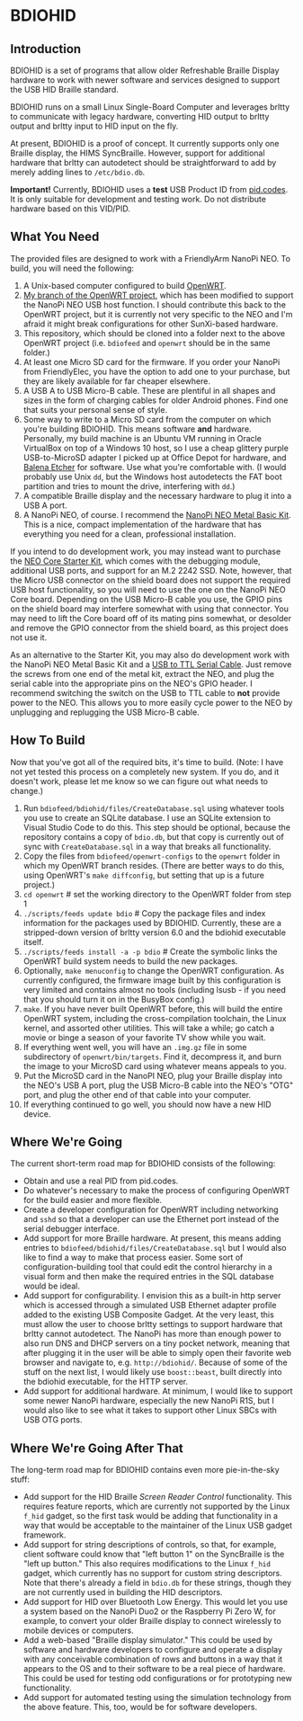 # BDIOHID

## Introduction

BDIOHID is a set of programs that allow older Refreshable Braille Display hardware to work with newer software and services 
designed to support the USB HID Braille standard. 

BDIOHID runs on a small Linux Single-Board Computer and leverages brltty to communicate with legacy hardware, converting HID 
output to brltty output and brltty input to HID input on the fly. 

At present, BDIOHID is a proof of concept. It currently supports only one Braille display, the HIMS SyncBraille. However, 
support for additional hardware that brltty can autodetect should be straightforward to add by merely adding lines to `/etc/bdio.db`.

**Important!** Currently, BDIOHID uses a **test** USB Product ID from [pid.codes](http://pid.codes). It is only suitable for development and testing work. Do not distribute hardware based on this VID/PID. 

## What You Need

The provided files are designed to work with a FriendlyArm NanoPi NEO. To build, you will need the following:

1. A Unix-based computer configured to build [OpenWRT](https://openwrt.org/).
2. [My branch of the OpenWRT project](https://github.com/parkrrrr/openwrt/tree/enable-udc), which has been modified to support 
   the NanoPi NEO USB host function. I should contribute this back to the OpenWRT project, but it is currently not very specific 
   to the NEO and I'm afraid it might break configurations for other SunXi-based hardware.
3. This repository, which should be cloned into a folder next to the above OpenWRT project (i.e. `bdiofeed` and `openwrt` should 
   be in the same folder.)
4. At least one Micro SD card for the firmware. If you order your NanoPi from FriendlyElec, you have the option to add one to 
   your purchase, but they are likely available for far cheaper elsewhere. 
5. A USB A to USB Micro-B cable. These are plentiful in all shapes and sizes in the form of charging cables for older Android 
   phones. Find one that suits your personal sense of style. 
6. Some way to write to a Micro SD card from the computer on which you're building BDIOHID. This means software **and** hardware.
   Personally, my build machine is an Ubuntu VM running in Oracle VirtualBox on top of a Windows 10 host, so I use a cheap 
   glittery purple USB-to-MicroSD adapter I picked up at Office Depot for hardware, and [Balena Etcher](https://www.balena.io/etcher/) 
   for software. Use what you're comfortable with. (I would probably use Unix `dd`, but the Windows host autodetects the FAT 
   boot partition and tries to mount the drive, interfering with `dd`.)
7. A compatible Braille display and the necessary hardware to plug it into a USB A port.
8. A NanoPi NEO, of course. I recommend the 
   [NanoPi NEO Metal Basic Kit](https://www.friendlyarm.com/index.php?route=product/product&path=85&product_id=260). 
   This is a nice, compact implementation of the hardware that has everything you need for a clean, professional installation. 

If you intend to do development work, you may instead want to purchase the 
[NEO Core Starter Kit](https://www.friendlyarm.com/index.php?route=product/product&path=85&product_id=215), which comes with 
the debugging module, additional USB ports, and support for an M.2 2242 SSD. Note, however, that the Micro USB connector on the 
shield board does not support the required USB host functionality, so you will need to use the one on the NanoPi NEO Core board. 
Depending on the USB Micro-B cable you use, the GPIO pins on the shield board may interfere somewhat with using that connector. 
You may need to lift the Core board off of its mating pins somewhat, or desolder and remove the GPIO connector from the shield 
board, as this project does not use it.

As an alternative to the Starter Kit, you may also do development work with the NanoPi NEO Metal Basic Kit and a 
[USB to TTL Serial Cable](https://www.friendlyarm.com/index.php?route=product/product&path=70&product_id=178). Just remove the 
screws from one end of the metal kit, extract the NEO, and plug the serial cable into the appropriate pins on the NEO's GPIO header. 
I recommend switching the switch on the USB to TTL cable to **not** provide power to the NEO. This allows you to more easily 
cycle power to the NEO by unplugging and replugging the USB Micro-B cable. 

## How To Build

Now that you've got all of the required bits, it's time to build. (Note: I have not yet tested this process on a completely new system. If you do, and it doesn't work, please let me know so we can figure out what needs to change.)

1. Run `bdiofeed/bdiohid/files/CreateDatabase.sql` using whatever tools you use to create an SQLite database. I use an 
   SQLite extension to Visual Studio Code to do this. This step should be optional, because the repository contains a copy of
   `bdio.db`, but that copy is currently out of sync with `CreateDatabase.sql` in a way that breaks all functionality.
2. Copy the files from `bdiofeed/openwrt-configs` to the `openwrt` folder in which my OpenWRT branch resides. 
   (There are better ways to do this, using OpenWRT's `make diffconfig`, but setting that up is a future project.)
3. `cd openwrt`    \# set the working directory to the OpenWRT folder from step 1
4. `./scripts/feeds update bdio`  \# Copy the package files and index information for the packages used by BDIOHID. 
    Currently, these are a stripped-down version of brltty version 6.0 and the bdiohid executable itself.
5. `./scripts/feeds install -a -p bdio` \# Create the symbolic links the OpenWRT build system needs to build the new packages.
6. Optionally, `make menuconfig` to change the OpenWRT configuration. As currently configured, the firmware image built 
   by this configuration is very limited and contains almost no tools (including lsusb - if you need that you should turn it on
   in the BusyBox config.)
7. `make`. If you have never built OpenWRT before, this will build the entire OpenWRT system, including the cross-compilation 
   toolchain, the Linux kernel, and assorted other utilities. This will take a while; go catch a movie or binge a season of 
   your favorite TV show while you wait.
8. If everything went well, you will have an `.img.gz` file in some subdirectory of `openwrt/bin/targets`. Find it, decompress 
   it, and burn the image to your MicroSD card using whatever means appeals to you.
9. Put the MicroSD card in the NanoPI NEO, plug your Braille display into the NEO's USB A port, plug the USB Micro-B cable 
   into the NEO's "OTG" port, and plug the other end of that cable into your computer.
10. If everything continued to go well, you should now have a new HID device. 

## Where We're Going

The current short-term road map for BDIOHID consists of the following:

- Obtain and use a real PID from pid.codes.
- Do whatever's necessary to make the process of configuring OpenWRT for the build easier and more flexible.
- Create a developer configuration for OpenWRT including networking and `sshd` so that a developer can use the Ethernet port instead
  of the serial debugger interface.
- Add support for more Braille hardware. At present, this means adding entries to `bdiofeed/bdiohid/files/CreateDatabase.sql` but 
  I would also like to find a way to make that process easier. Some sort of configuration-building tool that could edit the control 
  hierarchy in a visual form and then make the required entries in the SQL database would be ideal.
- Add support for configurability. I envision this as a built-in http server which is accessed through a simulated USB Ethernet 
  adapter profile added to the existing USB Composite Gadget. At the very least, this must allow the user to choose brltty settings 
  to support hardware that brltty cannot autodetect. The NanoPi has more than enough power to also run DNS and DHCP servers on a 
  tiny pocket network, meaning that after plugging it in the user will be able to simply open their favorite web browser and navigate
  to, e.g. `http://bdiohid/`. Because of some of the stuff on the next list, I would likely use `boost::beast`, built directly
  into the bdiohid executable, for the HTTP server.
- Add support for additional hardware. At minimum, I would like to support some newer NanoPi hardware, especially the new NanoPi R1S,
  but I would also like to see what it takes to support other Linux SBCs with USB OTG ports.
  
## Where We're Going After That
  
The long-term road map for BDIOHID contains even more pie-in-the-sky stuff:
  
- Add support for the HID Braille *Screen Reader Control* functionality. This requires feature reports, which are currently 
  not supported by the Linux `f_hid` gadget, so the first task would be adding that functionality in a way that would be 
  acceptable to the maintainer of the Linux USB gadget framework.
- Add support for string descriptions of controls, so that, for example, client software could know that "left button 1" on 
  the SyncBraille is the "left up button." This also requires modifications to the Linux `f_hid` gadget, which currently has no 
  support for custom string descriptors. Note that there's already a field in `bdio.db` for these strings, though they are not 
  currently used in building the HID descriptors.
- Add support for HID over Bluetooth Low Energy. This would let you use a system based on the NanoPi Duo2 or the Raspberry Pi 
  Zero W, for example, to convert your older Braille display to connect wirelessly to mobile devices or computers.
- Add a web-based "Braille display simulator." This could be used by software and hardware developers to configure and operate 
  a display with any conceivable combination of rows and buttons in a way that it appears to the OS and to their software to 
  be a real piece of hardware. This could be used for testing odd configurations or for prototyping new functionality.
- Add support for automated testing using the simulation technology from the above feature. This, too, would be for software 
  developers.
  


